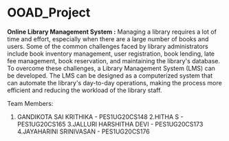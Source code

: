 # OOAD_Project
**Online Library Management System :**
Managing a library requires a lot of time and effort, especially when there are a large number of books and users. Some of the common challenges faced by library administrators include book inventory management, user registration, book lending, late fee management, book reservation, and maintaining the library's database.
To overcome these challenges, a Library Management System (LMS) can be developed. The LMS can be designed as a computerized system that can automate the library's day-to-day operations, making the process more efficient and reducing the workload of the library staff. 

Team Members:
1. GANDIKOTA SAI KRITHIKA - PES1UG20CS148
2.HITHA S - PES1UG20CS165
3.JALLURI HARSHITHA DEVI - PES1UG20CS173
4.JAYAHARINI SRINIVASAN - PES1UG20CS176
